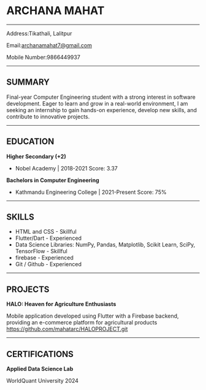 # ARCHANA MAHAT
---
Address:Tikathali, Lalitpur

Email:archanamahat7@gmail.com
  
Mobile Number:9866449937


---
## SUMMARY

Final-year Computer Engineering student with a strong interest in software development. Eager to learn and grow in a real-world environment, I am seeking an internship to gain hands-on experience, develop new skills, and contribute to innovative projects. 


---
## EDUCATION
**Higher Secondary (+2)**
- Nobel Academy | 2018-2021
 Score: 3.37

**Bachelors in Computer Engineering**
- Kathmandu Engineering College | 2021-Present
 Score: 75%

---
## SKILLS
- HTML and CSS - Skillful
- Flutter/Dart - Experienced
- Data Science Libraries: NumPy, Pandas, Matplotlib, Scikit Learn, SciPy, TensorFlow - Skillful
- firebase - Experienced
- Git / Github - Experienced
---
## PROJECTS
**HALO: Heaven for Agriculture Enthusiasts**

Mobile application developed using Flutter with a Firebase backend, providing an e-commerce platform for agricultural products 
https://github.com/mahatarc/HALOPROJECT.git

---
## CERTIFICATIONS
**Applied Data Science Lab**

WorldQuant University
2024